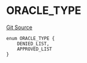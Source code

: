 # ORACLE_TYPE
[Git Source](https://github.com/thrackle-io/aquifi-rules-v1/blob/5b4c46cba4728d833e07b42f737a689087f379aa/src/protocol/economic/ruleProcessor/RuleCodeData.sol)


```solidity
enum ORACLE_TYPE {
    DENIED_LIST,
    APPROVED_LIST
}
```

